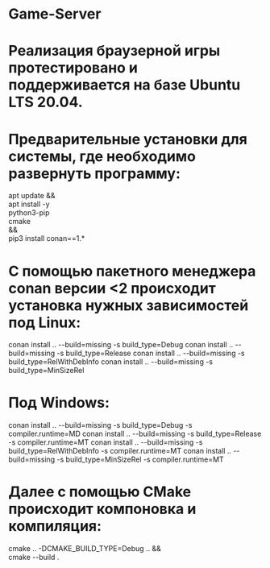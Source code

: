 # Game-Server
# Реализация браузерной игры протестировано и поддерживается на базе Ubuntu LTS 20.04.

# Предварительные установки для системы, где необходимо развернуть программу:
apt update && \
   apt install -y \
      python3-pip \
      cmake \
    && \
    pip3 install conan==1.*

# С помощью пакетного менеджера conan версии <2 происходит установка нужных зависимостей под Linux:
 conan install .. --build=missing -s build_type=Debug
 conan install .. --build=missing -s build_type=Release
 conan install .. --build=missing -s build_type=RelWithDebInfo
 conan install .. --build=missing -s build_type=MinSizeRel
# Под Windows: 
 conan install .. --build=missing -s build_type=Debug -s compiler.runtime=MD
 conan install .. --build=missing -s build_type=Release -s compiler.runtime=MT
 conan install .. --build=missing -s build_type=RelWithDebInfo -s compiler.runtime=MT
 conan install .. --build=missing -s build_type=MinSizeRel -s compiler.runtime=MT

# Далее с помощью CMake происходит компоновка и компиляция:
 cmake .. -DCMAKE_BUILD_TYPE=Debug .. && \
 cmake --build .
